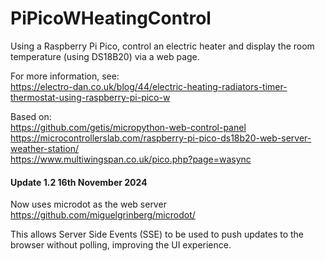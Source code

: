 # PiPicoWHeatingControl
Using a Raspberry Pi Pico, control an electric heater and display the room temperature (using DS18B20) via a web page.

For more information, see:  
https://electro-dan.co.uk/blog/44/electric-heating-radiators-timer-thermostat-using-raspberry-pi-pico-w

Based on:  
https://github.com/getis/micropython-web-control-panel  
https://microcontrollerslab.com/raspberry-pi-pico-ds18b20-web-server-weather-station/  
https://www.multiwingspan.co.uk/pico.php?page=wasync  

#### Update 1.2 16th November 2024
Now uses microdot as the web server https://github.com/miguelgrinberg/microdot/ 

This allows Server Side Events (SSE) to be used to push updates to the browser without polling, improving the UI experience. 
